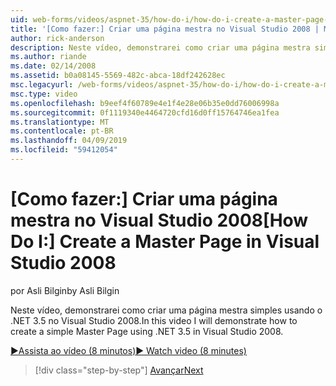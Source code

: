 ```yaml
---
uid: web-forms/videos/aspnet-35/how-do-i/how-do-i-create-a-master-page-in-visual-studio-2008
title: '[Como fazer:] Criar uma página mestra no Visual Studio 2008 | Microsoft Docs'
author: rick-anderson
description: Neste vídeo, demonstrarei como criar uma página mestra simples usando o .NET 3.5 no Visual Studio 2008.
ms.author: riande
ms.date: 02/14/2008
ms.assetid: b0a08145-5569-482c-abca-18df242628ec
msc.legacyurl: /web-forms/videos/aspnet-35/how-do-i/how-do-i-create-a-master-page-in-visual-studio-2008
msc.type: video
ms.openlocfilehash: b9eef4f60789e4e1f4e28e06b35e0dd76006998a
ms.sourcegitcommit: 0f1119340e4464720cfd16d0ff15764746ea1fea
ms.translationtype: MT
ms.contentlocale: pt-BR
ms.lasthandoff: 04/09/2019
ms.locfileid: "59412054"
---
```

# <a name="how-do-i-create-a-master-page-in-visual-studio-2008"></a><span data-ttu-id="d55a0-103">[Como fazer:] Criar uma página mestra no Visual Studio 2008</span><span class="sxs-lookup"><span data-stu-id="d55a0-103">[How Do I:] Create a Master Page in Visual Studio 2008</span></span>

<span data-ttu-id="d55a0-104">por Asli Bilgin</span><span class="sxs-lookup"><span data-stu-id="d55a0-104">by Asli Bilgin</span></span>

<span data-ttu-id="d55a0-105">Neste vídeo, demonstrarei como criar uma página mestra simples usando o .NET 3.5 no Visual Studio 2008.</span><span class="sxs-lookup"><span data-stu-id="d55a0-105">In this video I will demonstrate how to create a simple Master Page using .NET 3.5 in Visual Studio 2008.</span></span>

[<span data-ttu-id="d55a0-106">&#9654;Assista ao vídeo (8 minutos)</span><span class="sxs-lookup"><span data-stu-id="d55a0-106">&#9654; Watch video (8 minutes)</span></span>](https://channel9.msdn.com/Blogs/ASP-NET-Site-Videos/how-do-i-create-a-master-page-in-visual-studio-2008)

> [!div class="step-by-step"]
> [<span data-ttu-id="d55a0-107">Avançar</span><span class="sxs-lookup"><span data-stu-id="d55a0-107">Next</span></span>](how-do-i-create-nested-master-page-in-visual-studio-2008.md)
